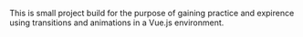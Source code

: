This is small project build for the purpose of gaining practice and expirence using transitions and animations in a Vue.js environment.